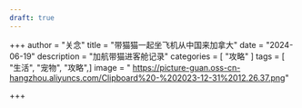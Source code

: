 ```yaml
---
draft: true
---
```

+++
author = "关念"
title = "带猫猫一起坐飞机从中国来加拿大"
date = "2024-06-19"
description = "加航带猫进客舱记录"
categories = [
    "攻略"
]
tags = [
    "生活",
	"宠物",
    "攻略",]
image = " https://picture-guan.oss-cn-hangzhou.aliyuncs.com/Clipboard%20-%202023-12-31%2012.26.37.png"

+++